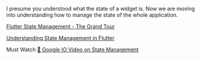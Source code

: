I presume you understood what the state of a widget is.
Now we are moving into understanding how to manage the state of the whole application. 

[Flutter State Management - The Grand Tour](https://www.youtube.com/watch?v=3tm-R7ymwhc)

[Understanding State Management in Flutter](https://www.youtube.com/watch?v=B7MwkIh3Kck)

Must Watch [🌠 Google IO Video on State Management ](https://www.youtube.com/watch?v=d_m5csmrf7I)